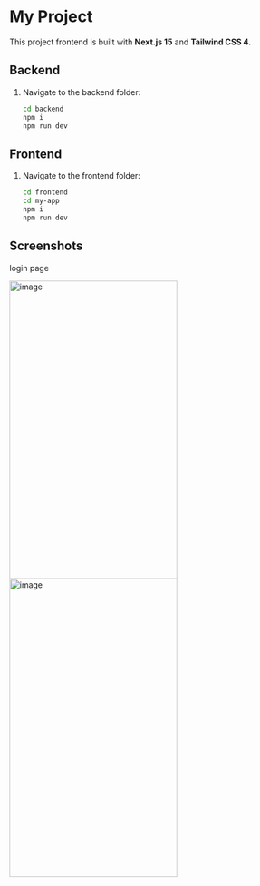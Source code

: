 # My Project

This project frontend is built with **Next.js 15** and **Tailwind CSS 4**.  

## Backend

1. Navigate to the backend folder:  
   ```bash
   cd backend
   npm i
   npm run dev

## Frontend

1. Navigate to the frontend folder:  
   ```bash
   cd frontend
   cd my-app
   npm i
   npm run dev

## Screenshots
login page 

<img width="296" height="526" alt="image" src="https://github.com/user-attachments/assets/edec7118-6f7e-4cdc-932d-b670dbbbcadc" /> <img width="296" height="526" alt="image" src="https://github.com/user-attachments/assets/afc3b375-fd1e-426f-89bd-53e05b5012eb" />

   
